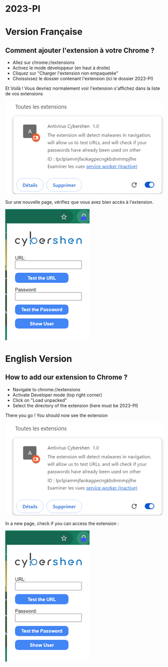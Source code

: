 # 2023-PI 
# Version Française

## Comment ajouter l'extension à votre Chrome ?

- Allez sur chrome://extensions
- Activez le mode développeur (en haut à droite)
- Cliquez sur "Charger l'extension non empaquetée"
- Choississez le dossier contenant l'extension (ici le dossier 2023-PI)

Et Voilà ! Vous devriez normalement voir l'extension s'affichez dans la liste de vos extensions

![tuto_readMe.png](./media/tuto_readMe.png)

Sur une nouvelle page, vérifiez que vous avez bien accès à l'extension.

![our_extension.png](./media/our_extension.png)

# English Version 

## How to add our extension to Chrome ?

- Navigate to chrome://extensions
- Activate Developer mode (top right corner)
- Click on "Load unpacked"
- Select the directory of the extension (here must be 2023-PI)

There you go ! You should now see the extension

![tuto_readMe.png](./media/tuto_readMe.png)

In a new page, check if you can access the extension :

![our_extension.png](./media/our_extension.png)